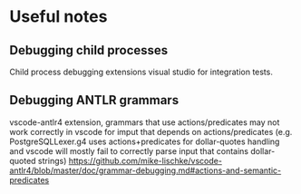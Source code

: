 # Useful notes

## Debugging child processes
Child process debugging extensions visual studio for integration tests.

## Debugging ANTLR grammars
vscode-antlr4 extension, grammars that use actions/predicates may not work correctly in vscode for imput that depends on actions/predicates (e.g. PostgreSQLLexer.g4 uses actions+predicates for dollar-quotes handling and vscode will mostly fail to correctly parse input that contains dollar-quoted strings) https://github.com/mike-lischke/vscode-antlr4/blob/master/doc/grammar-debugging.md#actions-and-semantic-predicates
